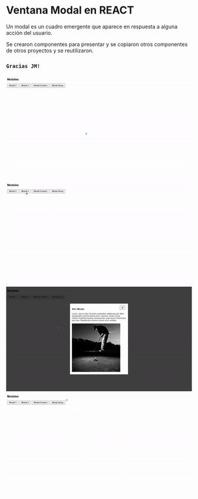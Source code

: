 # Ventana Modal en REACT

Un modal es un cuadro emergente que aparece en respuesta a alguna acción del usuario.

Se crearon componentes para presentar y se copiaron otros componentes de otros proyectos y se reutilizaron.

### `Gracias JM!`

![imagenText](./src\gifts\ezgif.com-gif-maker.gif)
![imagenText](<./src\gifts\ezgif.com-gif-maker (1).gif>)
![imagenText](<./src\gifts\ezgif.com-gif-maker (2).gif>)
![imagenText](<./src\gifts\ezgif.com-gif-maker (3).gif>)
